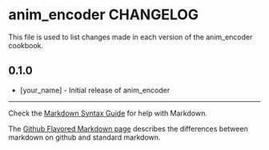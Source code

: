 anim_encoder CHANGELOG
======================

This file is used to list changes made in each version of the anim_encoder cookbook.

0.1.0
-----
- [your_name] - Initial release of anim_encoder

- - -
Check the [Markdown Syntax Guide](http://daringfireball.net/projects/markdown/syntax) for help with Markdown.

The [Github Flavored Markdown page](http://github.github.com/github-flavored-markdown/) describes the differences between markdown on github and standard markdown.
